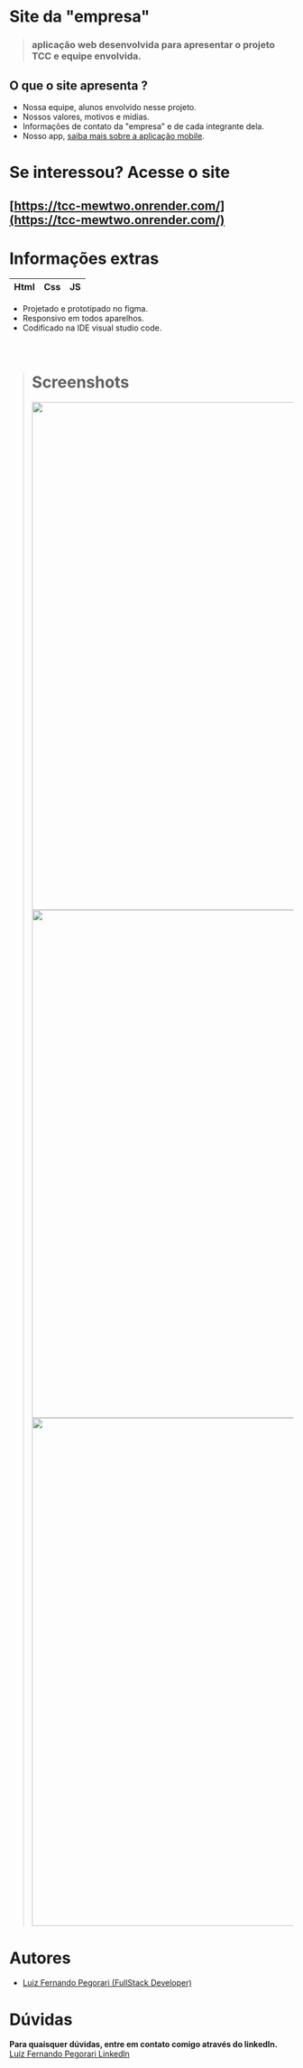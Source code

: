 # Site da "empresa"
> ### aplicação web desenvolvida para apresentar o projeto TCC e equipe envolvida.

## O que o site apresenta ?

* Nossa equipe, alunos envolvido nesse projeto.
* Nossos valores, motivos e mídias.
* Informações de contato da "empresa" e de cada integrante dela.
* Nosso app, [saiba mais sobre a aplicação mobile](https://github.com/luizfernandope/tcc-app-oficial).

# Se interessou? Acesse o site
## [https://tcc-mewtwo.onrender.com/](https://tcc-mewtwo.onrender.com/)

# Informações extras

Html | Css | JS
-----|-----|----
* Projetado e prototipado no figma.
* Responsivo em todos aparelhos.
* Codificado na IDE visual studio code.

<br>

> # Screenshots
> <img src="https://user-images.githubusercontent.com/74561722/206309110-008846ba-f906-4db3-9ea4-ea6ee774152a.png" width="900px"/>
> <img src="https://user-images.githubusercontent.com/74561722/206309907-56132528-08c6-429a-81d1-b376ccb96e38.png" width="900px"/>
> <img src="https://user-images.githubusercontent.com/74561722/206309666-28d37a66-deac-4a26-bca2-f3bebbcce637.png" width="900px"/>

# Autores

* <a href="https://github.com/luizfernandope">Luiz Fernando Pegorari (FullStack Developer)</a>

# Dúvidas
<b>Para quaisquer dúvidas, entre em contato comigo através do linkedIn.</b>
<br>
<a href="https://www.linkedin.com/in/luiz-fernando-pegorari-78b853225/">Luiz Fernando Pegorari Linkedln</a>
